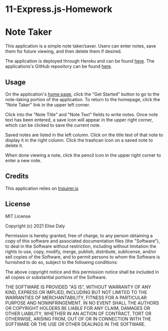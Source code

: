 # 11-Express.js-Homework
# Note Taker

This application is a simple note taker/saver. Users can enter notes, save them for future viewing, and then delete them if desired.

The application is deployed through Heroku and can be found [here](https://secure-bastion-53851.herokuapp.com/). The applications's GitHub repository can be found [here](https://github.com/elisesamanthadaly/11-Express.js-Homework/).


## Usage

On the application's [home page](https://secure-bastion-53851.herokuapp.com/), click the "Get Started" button to go to the note-taking portion of the application. To return to the homepage, click the "Note Taker" link in the upper left corner.

Click into the "Note Title" and "Note Text" fields to write notes. Once note text has been entered, a save icon will appear in the upper right corner, which can be clicked to save the current note.

Saved notes are listed in the left column. Click on the title text of that note to display it in the right column. Click the trashcan icon on a saved note to delete it.

When done viewing a note, click the pencil icon in the upper right corner to enter a new note.




## Credits

This application relies on [Inquirer.js](https://www.npmjs.com/package/inquirer)


## License

MIT License

Copyright (c) 2021 Elise Daly

Permission is hereby granted, free of charge, to any person obtaining a copy
of this software and associated documentation files (the "Software"), to deal
in the Software without restriction, including without limitation the rights
to use, copy, modify, merge, publish, distribute, sublicense, and/or sell
copies of the Software, and to permit persons to whom the Software is
furnished to do so, subject to the following conditions:

The above copyright notice and this permission notice shall be included in all
copies or substantial portions of the Software.

THE SOFTWARE IS PROVIDED "AS IS", WITHOUT WARRANTY OF ANY KIND, EXPRESS OR
IMPLIED, INCLUDING BUT NOT LIMITED TO THE WARRANTIES OF MERCHANTABILITY,
FITNESS FOR A PARTICULAR PURPOSE AND NONINFRINGEMENT. IN NO EVENT SHALL THE
AUTHORS OR COPYRIGHT HOLDERS BE LIABLE FOR ANY CLAIM, DAMAGES OR OTHER
LIABILITY, WHETHER IN AN ACTION OF CONTRACT, TORT OR OTHERWISE, ARISING FROM,
OUT OF OR IN CONNECTION WITH THE SOFTWARE OR THE USE OR OTHER DEALINGS IN THE
SOFTWARE.